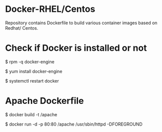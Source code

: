 # Docker-RHEL/Centos

Repository contains Dockerfile to build various container images based on Redhat/ Centos.

# Check if Docker is installed or not
 
 $ rpm -q docker-engine
 
 $ yum install docker-engine
 
 $ systemctl restart docker
 
# Apache Dockerfile

$ docker build -t /apache

$ docker run -d -p 80:80 /apache /usr/sbin/httpd -DFOREGROUND




